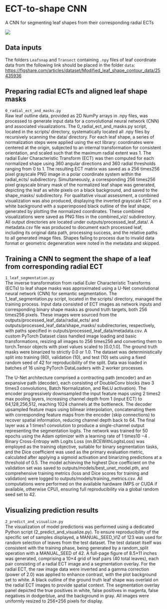 # ECT-to-shape CNN
A CNN for segmenting leaf shapes from their corresponding radial ECTs

[<img src="leaf_segmentation_figure.png">](https://github.com/DanChitwood/ect_to_shape_CNN/blob/main/ect_to_shape_CNN/outputs/figures/leaf_segmentation_figure.png)

## Data inputs  
The folders `Leafsnap` and `Transect` containing `.npy` files of leaf coordinate data from the following link should be placed in the folder `data`: https://figshare.com/articles/dataset/Modified_leaf_shape_contour_data/25435936

## Preparing radial ECTs and aligned leaf shape masks  
`0_radial_ect_and_masks.py`  
Raw leaf outline data, provided as 2D NumPy arrays in .npy files, was processed to generate input data for a convolutional neural network (CNN) and associated visualizations. The 0_radial_ect_and_masks.py script, located in the scripts/ directory, systematically located all .npy files by recursively scanning the data/ directory. For each leaf shape, a series of normalization steps were applied using the ect library: coordinates were centered at the origin, subjected to an internal transformation for consistent orientation, and scaled such that the maximum radial extent was 1. The radial Euler Characteristic Transform (ECT) was then computed for each normalized shape using 360 angular directions and 360 radial thresholds ranging from 0 to 1. The resulting ECT matrix was saved as a 256
times256 pixel grayscale PNG image in a polar coordinate system within the radial_ects/ subdirectory. Simultaneously, a corresponding 256
times256 pixel grayscale binary mask of the normalized leaf shape was generated, depicting the leaf as white pixels on a black background, and saved to the shape_masks/ subdirectory. For qualitative visual assessment, a combined visualization was also produced, displaying the inverted grayscale ECT on a white background with a superimposed black outline of the leaf shape, generated by plotting the normalized coordinates. These combined visualizations were saved as PNG files in the combined_viz/ subdirectory. All output directories are located under outputs/processed_leaf_data/. A metadata.csv file was produced to document each processed leaf, including its original data path, processing success, and the relative paths to all generated image files. Shapes failing to process due to invalid data format or geometric degeneration were noted in the metadata and skipped.

## Training a CNN to segment the shape of a leaf from corresponding radial ECT  
`1_leaf_segmentation.py`  
The inverse transformation from radial Euler Characteristic Transforms (ECTs) to leaf shape masks was approximated using a U-Net convolutional neural network (CNN) for semantic segmentation. The 1_leaf_segmentation.py script, located in the scripts/ directory, managed the training process. Input data consisted of ECT images as network inputs and corresponding binary shape masks as ground truth targets, both 256
times256 pixels. These images were sourced from the outputs/processed_leaf_data/radial_ects/ and outputs/processed_leaf_data/shape_masks/ subdirectories, respectively, with paths specified in outputs/processed_leaf_data/metadata.csv. A custom PyTorch Dataset class handled image loading and basic transformations, resizing all images to 256
times256 and converting them to torch.Tensor objects with pixel values scaled to [0.0,1.0]. The ground truth masks were binarized to strictly 0.0 or 1.0. The dataset was deterministically split into training (80), validation (10), and test (10) sets using a fixed random seed of 42 for reproducibility of the split. Data was loaded in batches of 16 using PyTorch DataLoaders with 2 worker processes.

The U-Net architecture comprised a contracting path (encoder) and an expansive path (decoder), each consisting of DoubleConv blocks (two 3
times3 convolutions, Batch Normalization, and ReLU activation). The encoder progressively downsampled the input feature maps using 2
times2 max pooling layers, increasing channel depth from 1 (input ECT) to 64,128,256,512, reaching 1024 channels at the bottleneck. The decoder upsampled feature maps using bilinear interpolation, concatenating them with corresponding feature maps from the encoder (skip connections) to recover spatial information, reducing channel depth back to 64. The final layer was a 1
times1 convolution to produce a single-channel output representing the segmentation logits. The network was trained for 50 epochs using the Adam optimizer with a learning rate of 1
times10 
−4
 . Binary Cross-Entropy with Logits Loss (nn.BCEWithLogitsLoss) was employed as the training objective, suitable for binary segmentation tasks, and the Dice coefficient was used as the primary evaluation metric, calculated after applying a sigmoid activation and binarizing predictions at a threshold of 0.5. The model achieving the highest Dice coefficient on the validation set was saved to outputs/models/best_unet_model.pth, and comprehensive training metrics (loss and Dice scores for training and validation) were logged to outputs/models/training_metrics.csv. All computations were performed on the available hardware (MPS or CUDA if available, otherwise CPU), ensuring full reproducibility via a global random seed set to 42.

## Visualizing prediction results  
`2_predict_and_visualize.py`  
The visualization of model predictions was performed using a dedicated Python script (2_predict_and_visualize.py). To ensure reproducibility of the specific set of samples displayed, a MANUAL_SEED_VIZ of 123 was used for random selection of leaves from the test dataset. The test dataset itself was consistent with the training phase, being generated by a random_split operation with a MANUAL_SEED of 42. A full-page figure of 8.5×11 inches was generated, comprising a 10×4 grid of leaf pairs (40 total leaves), each pair consisting of a radial ECT image and a segmentation overlay. For the radial ECT, the raw image data were inverted and a gamma correction (power of 2.0) was applied to enhance contrast, with the plot background set to white. A black outline of the ground truth leaf shape was overlaid on the radial ECT images to provide spatial context. The segmentation overlay panel depicted the true positives in white, false positives in magenta, false negatives in dodgerblue, and the background in gray. All images were uniformly resized to 256×256 pixels for display.
